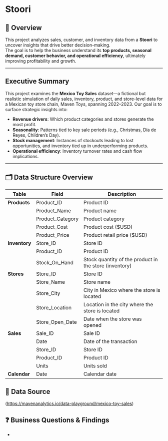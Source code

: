 #  Stoori

## 📌 Overview
This project analyzes sales, customer, and inventory data from a **Stoori** to uncover insights that drive better decision-making.  
The goal is to help the business understand its **top products, seasonal demand, customer behavior, and operational efficiency**, ultimately improving profitability and growth.

---

##  Executive Summary
This project examines the **Mexico Toy Sales** dataset—a fictional but realistic simulation of daily sales, inventory, product, and store-level data for a Mexican toy store chain, Maven Toys, spanning 2022–2023. Our goal is to surface strategic insights into:

- **Revenue drivers**: Which product categories and stores generate the most profit.
- **Seasonality**: Patterns tied to key sale periods (e.g., Christmas, Día de Reyes, Children’s Day).
- **Stock management**: Instances of stockouts leading to lost opportunities, and inventory tied up in underperforming products.
- **Operational efficiency**: Inventory turnover rates and cash flow implications.


---

## 🗂️ Data Structure Overview  

| **Table**   | **Field**          | **Description**                                                   |
|-------------|--------------------|-------------------------------------------------------------------|
| **Products** | Product_ID        | Product ID                                                        |
|             | Product_Name       | Product name                                                      |
|             | Product_Category   | Product category                                                  |
|             | Product_Cost       | Product cost ($USD)                                               |
|             | Product_Price      | Product retail price ($USD)                                       |
| **Inventory** | Store_ID         | Store ID                                                          |
|             | Product_ID         | Product ID                                                        |
|             | Stock_On_Hand      | Stock quantity of the product in the store (inventory)            |
| **Stores**   | Store_ID          | Store ID                                                          |
|             | Store_Name         | Store name                                                        |
|             | Store_City         | City in Mexico where the store is located                         |
|             | Store_Location     | Location in the city where the store is located                   |
|             | Store_Open_Date    | Date when the store was opened                                    |
| **Sales**    | Sale_ID           | Sale ID                                                           |
|             | Date               | Date of the transaction                                           |
|             | Store_ID           | Store ID                                                          |
|             | Product_ID         | Product ID                                                        |
|             | Units              | Units sold                                                        |
| **Calendar** | Date              | Calendar date                                                     |



## 🔗 Data Source
(https://mavenanalytics.io/data-playground/mexico-toy-sales)

## ❓ Business Questions & Findings

-



